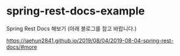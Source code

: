 # spring-rest-docs-example
Spring Rest Docs 해보기 (아래 블로그를 참고 바랍니다.)  

https://jaehun2841.github.io/2019/08/04/2019-08-04-spring-rest-docs/#more